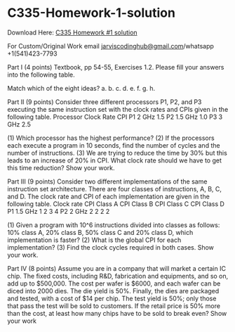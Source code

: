 # C335-Homework-1-solution

Download Here: [C335 Homework #1 solution](https://jarviscodinghub.com/assignment/c335-homework-1-solution/)

For Custom/Original Work email jarviscodinghub@gmail.com/whatsapp +1(541)423-7793

Part I (4 points)
Textbook, pp 54-55, Exercises 1.2. Please fill your answers into the following table.

Match which of the eight ideas?
a.
b.
c.
d.
e.
f.
g.
h.

Part II (9 points)
Consider three different processors P1, P2, and P3 executing the same instruction set with the clock rates and CPIs given in the following table.
Processor Clock Rate CPI
P1 2 GHz 1.5
P2 1.5 GHz 1.0
P3 3 GHz 2.5

(1) Which processor has the highest performance?
(2) If the processors each execute a program in 10 seconds, find the number of cycles and the number of instructions.
(3) We are trying to reduce the time by 30% but this leads to an increase of 20% in CPI. What clock rate should we have to get this time reduction?
Show your work.

Part III (9 points)
Consider two different implementations of the same instruction set architecture. There are four classes of instructions, A, B, C, and D. The clock rate and CPI of each implementation are given in the following table.
Clock rate CPI Class A CPI Class B CPI Class C CPI Class D
P1 1.5 GHz 1 2 3 4
P2 2 GHz 2 2 2 2

(1) Given a program with 10^6 instructions divided into classes as follows: 10% class A, 20% class B, 50% class C and 20% class D, which implementation is faster?
(2) What is the global CPI for each implementation?
(3) Find the clock cycles required in both cases.
Show your work.

Part IV (8 points)
Assume you are in a company that will market a certain IC chip. The fixed costs, including R&D, fabrication and equipments, and so on, add up to $500,000. The cost per wafer is $6000, and each wafer can be diced into 2000 dies. The die yield is 50%. Finally, the dies are packaged and tested, with a cost of $14 per chip. The test yield is 50%; only those that pass the test will be sold to customers. If the retail price is 50% more than the cost, at least how many chips have to be sold to break even? Show your work
